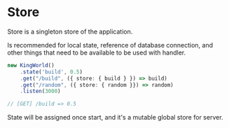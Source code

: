 # Store
Store is a singleton store of the application.

Is recommended for local state, reference of database connection, and other things that need to be available to be used with handler.

```typescript
new KingWorld()
    .state('build', 0.5)
    .get("/build", ({ store: { build } }) => build)
    .get("/random", ({ store: { random }}) => random)
    .listen(3000)

// [GET] /build => 0.5
```

State will be assigned once start, and it's a mutable global store for server.

